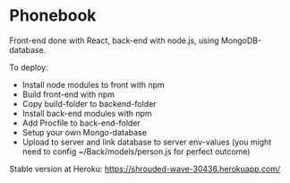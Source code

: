 # Phonebook

Front-end done with React, back-end with node.js, using MongoDB-database.

To deploy:
* Install node modules to front with npm
* Build front-end with npm
* Copy build-folder to backend-folder
* Install back-end modules with npm
* Add Procfile to back-end-folder
* Setup your own Mongo-database
* Upload to server and link database to server env-values (you might need to config ~/Back/models/person.js for perfect outcome)

Stable version at Heroku: https://shrouded-wave-30436.herokuapp.com/

